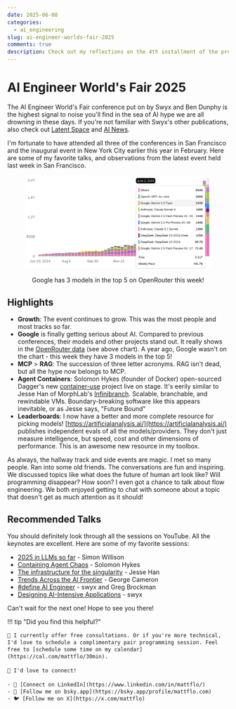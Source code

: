 ```yaml
---
date: 2025-06-08
categories:
  - ai_engineering
slug: ai-engineer-worlds-fair-2025
comments: true
description: Check out my reflections on the 4th installment of the premier AI Engineering conference in June of 2025.
---
```

# AI Engineer World's Fair 2025

The AI Engineer World's Fair conference put on by Swyx and Ben Dunphy is the highest signal to noise you'll find in the sea of AI hype we are all drowning in these days. If you're not familiar with Swyx's other publications, also check out [Latent Space](https://www.latent.space/) and [AI News](https://news.smol.ai/).

I'm fortunate to have attended all three of the conferences in San Francisco and the inaugural event in New York City earlier this year in February. Here are some of my favorite talks, and observations from the latest event held last week in San Francisco.

<figure>
<p align="center">
  <img src="../images/openrouter_google.png" alt="OpenRouter Rankings">
</p>
<figcaption style="text-align: center">Google has 3 models in the top 5 on OpenRouter this week!</figcaption>
</figure>

<!-- more -->

## Highlights

- **Growth**: The event continues to grow. This was the most people and most tracks so far.
- **Google** is finally getting serious about AI. Compared to previous conferences, their models and other projects stand out. It really shows in the [OpenRouter data](https://openrouter.ai/rankings) (see above chart). A year ago, Google wasn't on the chart - this week they have 3 models in the top 5!
- **MCP** > **RAG**: The succession of three letter acronyms. RAG isn't dead, but all the hype now belongs to MCP.
- **Agent Containers**: Solomon Hykes (founder of Docker) open-sourced Dagger's new [container-use](https://github.com/dagger/container-use) project live on stage. It's eerily similar to Jesse Han of MorphLab's [Infinibranch](https://www.morph.so/blog/infinibranch/). Scalable, branchable, and rewindable VMs. Boundary-breaking software like this appears inevitable, or as Jesse says, "Future Bound"
- **Leaderboards**: I now have a better and more complete resource for picking models! [https://artificialanalysis.ai/](https://artificialanalysis.ai/) publishes independent evals of all the models/providers. They don't just measure intelligence, but speed, cost and other dimensions of performance. This is an awesome new resource in my toolbox.

As always, the hallway track and side events are magic. I met so many people. Ran into some old friends. The conversations are fun and inspiring. We discussed topics like what does the future of human art look like? Will programming disappear? How soon? I even got a chance to talk about flow engineering. We both enjoyed getting to chat with someone about a topic that doesn't get as much attention as it should!

## Recommended Talks

You should definitely look through all the sessions on YouTube. All the keynotes are excellent. Here are some of my favorite sessions:

- [2025 in LLMs so far](https://youtu.be/z4zXicOAF28?t=5083) - Simon Willison
- [Containing Agent Chaos](https://youtu.be/U-fMsbY-kHY?t=3392) - Solomon Hykes
- [The infrastructure for the singularity](https://youtu.be/U-fMsbY-kHY?t=4837) - Jesse Han
- [Trends Across the AI Frontier](https://youtu.be/U-fMsbY-kHY?t=26113) - George Cameron
- [#define AI Engineer](https://youtu.be/z4zXicOAF28?t=28290) - swyx and Greg Brockman
- [Designing AI-Intensive Applications](https://youtu.be/z4zXicOAF28?t=1337) - swyx

Can't wait for the next one! Hope to see you there!

!!! tip "Did you find this helpful?"

    📅 I currently offer free consultations. Or if you're more technical, I'd love to schedule a complimentary pair programming session. Feel free to [schedule some time on my calendar](https://cal.com/mattflo/30min).

    🤝 I'd love to connect!

    - 👔 [Connect on LinkedIn](https://www.linkedin.com/in/mattflo/)
    - 🌟 [Follow me on bsky.app](https://bsky.app/profile/mattflo.com)
    - 🐦 [Follow me on X](https://x.com/mattflo)